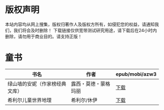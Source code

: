 # 版权声明

本站内容均从网上搜集，版权归著作人及版权方所有，如侵犯您的权益，请通知我们，我们将会及时删除！ 下载链接仅供宽带测试研究用途，请下载后在24小时内删除，请勿用于商业目的。请支持正版！

# 童书

| 书名 | 作者 | epub/mobi/azw3 |
| --- | --- | --- |
| 绿山墙的安妮（作家榜经典文库） | 露西・莫德・蒙格玛丽 | [下载](https://url89.ctfile.com/f/31084289-1357027669-eff4b8?p=8866) |
| 希利尔儿童世界地理 | 希利尔/休伊  | [下载](https://url89.ctfile.com/f/31084289-1357022737-89fc7a?p=8866) |
